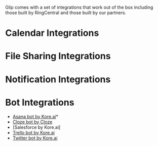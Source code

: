 Glip comes with a set of integrations that work out of the box including those built by RingCentral and those built by our partners.

# Calendar Integrations

# File Sharing Integrations

# Notification Integrations

# Bot Integrations

* [Asana bot by Kore.ai]()*
* [Cloze bot by Cloze](https://apps1.ringcentral.com/app/807386020-807386020-tleh1qSRR422oXEvO-aCIw~lzrEm_ZQRom--KkDFcr_AQ-1210)
* [Salesforce by Kore.ai]
* [Trello bot by Kore.ai](https://apps1.ringcentral.com/app/807386020-807386020-tleh1qSRR422oXEvO-aCIw~lzrEm_ZQRom--KkDFcr_AQ-1210)
* [Twitter bot by Kore.ai](https://apps1.ringcentral.com/app/1158630021-899837023-BsxqZkBRQaWJ414y5EQOUg~nhmg6XYlQxSfVQAw6Ca8uQ-1210)